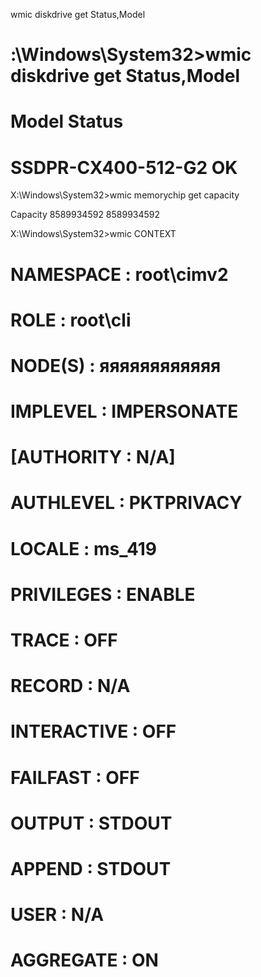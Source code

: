 wmic diskdrive get Status,Model

# :\Windows\System32>wmic diskdrive get Status,Model
# Model                      Status
# SSDPR-CX400-512-G2         OK


X:\Windows\System32>wmic memorychip get capacity

Capacity
8589934592
8589934592


X:\Windows\System32>wmic CONTEXT

# NAMESPACE             : root\cimv2
# 
# ROLE                  : root\cli
# 
# NODE(S)               : яяяяяяяяяяяя
# 
# IMPLEVEL              : IMPERSONATE
# 
# [AUTHORITY            : N/A]
# 
# AUTHLEVEL             : PKTPRIVACY
# 
# LOCALE                : ms_419
# 
# PRIVILEGES            : ENABLE
# 
# TRACE                 : OFF
# 
# RECORD                : N/A
# 
# INTERACTIVE           : OFF
# 
# FAILFAST              : OFF
# 
# OUTPUT                : STDOUT
# 
# APPEND                : STDOUT
# 
# USER                  : N/A
# 
# AGGREGATE             : ON

